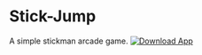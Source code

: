 # Stick-Jump
 
A simple stickman arcade game.
 [![Download App](https://cn.maplesoft.com/products/MapleCalculator/images/app-store-icons-apple-app-store.png)](https://apps.apple.com/us/app/stick-jump/id1569756160)
